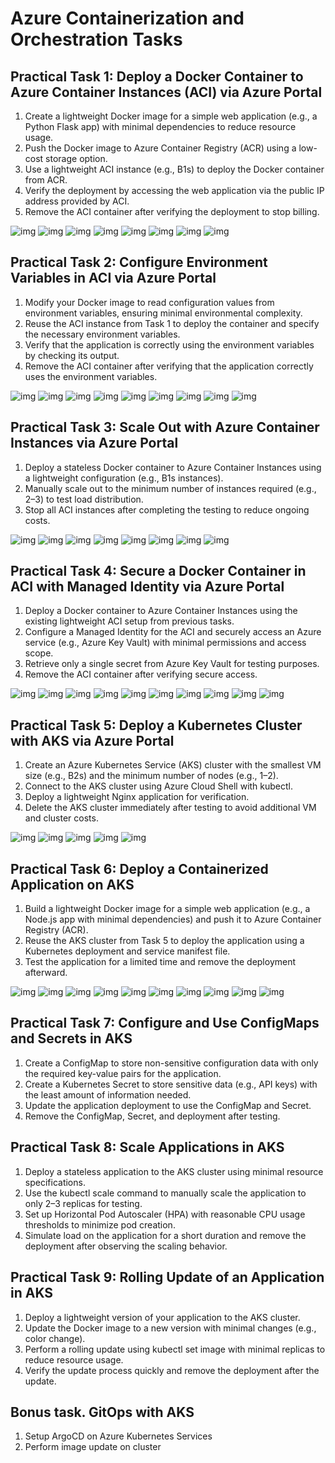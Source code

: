 # Azure Containerization and Orchestration Tasks

## Practical Task 1: Deploy a Docker Container to Azure Container Instances (ACI) via Azure Portal

1. Create a lightweight Docker image for a simple web application (e.g., a Python Flask app) with minimal dependencies to reduce resource usage.
2. Push the Docker image to Azure Container Registry (ACR) using a low-cost storage option.
3. Use a lightweight ACI instance (e.g., B1s) to deploy the Docker container from ACR.
4. Verify the deployment by accessing the web application via the public IP address provided by ACI.
5. Remove the ACI container after verifying the deployment to stop billing.

![img](/screenshots/1_1.png)
![img](/screenshots/1_2.png)
![img](/screenshots/1_3.png)
![img](/screenshots/1_4.png)
![img](/screenshots/1_5.png)
![img](/screenshots/1_6.png)
![img](/screenshots/1_7.png)
![img](/screenshots/1_8.png)

## Practical Task 2: Configure Environment Variables in ACI via Azure Portal

1. Modify your Docker image to read configuration values from environment variables,  ensuring minimal environmental complexity.
2. Reuse the ACI instance from Task 1 to deploy the container and specify the necessary environment variables.
3. Verify that the application is correctly using the environment variables by checking its output.
4. Remove the ACI container after verifying that the application correctly uses the environment variables.

![img](/screenshots/2_1.png)
![img](/screenshots/2_2.png)
![img](/screenshots/2_3.png)
![img](/screenshots/2_4.png)
![img](/screenshots/2_5.png)
![img](/screenshots/2_6.png)
![img](/screenshots/2_7.png)
![img](/screenshots/2_8.png)
![img](/screenshots/2_9.png)

## Practical Task 3: Scale Out with Azure Container Instances via Azure Portal

1. Deploy a stateless Docker container to Azure Container Instances using a lightweight configuration (e.g., B1s instances).
2. Manually scale out to the minimum number of instances required (e.g., 2–3) to test load distribution.
3. Stop all ACI instances after completing the testing to reduce ongoing costs.

![img](/screenshots/3_1.png)
![img](/screenshots/3_2.png)
![img](/screenshots/3_3.png)
![img](/screenshots/3_4.png)
![img](/screenshots/3_5.png)
![img](/screenshots/3_6.png)
![img](/screenshots/3_7.png)
![img](/screenshots/3_8.png)

## Practical Task 4: Secure a Docker Container in ACI with Managed Identity via Azure Portal

1. Deploy a Docker container to Azure Container Instances using the existing lightweight ACI setup from previous tasks.
2. Configure a Managed Identity for the ACI and securely access an Azure service (e.g., Azure Key Vault) with minimal permissions and access scope.
3. Retrieve only a single secret from Azure Key Vault for testing purposes.
4. Remove the ACI container after verifying secure access.

![img](/screenshots/4_1.png)
![img](/screenshots/4_2.png)
![img](/screenshots/4_3.png)
![img](/screenshots/4_4.png)
![img](/screenshots/4_5.png)
![img](/screenshots/4_6.png)
![img](/screenshots/4_7.png)
![img](/screenshots/4_8.png)
![img](/screenshots/4_9.png)
![img](/screenshots/4_10.png)

## Practical Task 5: Deploy a Kubernetes Cluster with AKS via Azure Portal

1. Create an Azure Kubernetes Service (AKS) cluster with the smallest VM size (e.g., B2s) and the minimum number of nodes (e.g., 1–2).
2. Connect to the AKS cluster using Azure Cloud Shell with kubectl.
3. Deploy a lightweight Nginx application for verification.
4. Delete the AKS cluster immediately after testing to avoid additional VM and cluster costs.

![img](/screenshots/5_1.png)
![img](/screenshots/5_2.png)
![img](/screenshots/5_3.png)
![img](/screenshots/5_4.png)
![img](/screenshots/5_5.png)

## Practical Task 6: Deploy a Containerized Application on AKS

1. Build a lightweight Docker image for a simple web application (e.g., a Node.js app with minimal dependencies) and push it to Azure Container Registry (ACR).
2. Reuse the AKS cluster from Task 5 to deploy the application using a Kubernetes deployment and service manifest file.
3. Test the application for a limited time and remove the deployment afterward.

![img](/screenshots/6_1.png)
![img](/screenshots/6_2.png)
![img](/screenshots/6_3.png)
![img](/screenshots/6_4.png)
![img](/screenshots/6_5.png)
![img](/screenshots/6_6.png)
![img](/screenshots/6_7.png)
![img](/screenshots/6_8.png)
![img](/screenshots/6_9.png)
![img](/screenshots/6_10.png)

## Practical Task 7: Configure and Use ConfigMaps and Secrets in AKS

1. Create a ConfigMap to store non-sensitive configuration data with only the required key-value pairs for the application.
2. Create a Kubernetes Secret to store sensitive data (e.g., API keys) with the least amount of information needed.
3. Update the application deployment to use the ConfigMap and Secret.
4. Remove the ConfigMap, Secret, and deployment after testing.

## Practical Task 8: Scale Applications in AKS

1. Deploy a stateless application to the AKS cluster using minimal resource specifications.
2. Use the kubectl scale command to manually scale the application to only 2–3 replicas for testing.
3. Set up Horizontal Pod Autoscaler (HPA) with reasonable CPU usage thresholds to minimize pod creation.
4. Simulate load on the application for a short duration and remove the deployment after observing the scaling behavior.

## Practical Task 9: Rolling Update of an Application in AKS

1. Deploy a lightweight version of your application to the AKS cluster.
2. Update the Docker image to a new version with minimal changes (e.g., color change).
3. Perform a rolling update using kubectl set image with minimal replicas to reduce resource usage.
4. Verify the update process quickly and remove the deployment after the update.

## Bonus task. GitOps with AKS

1. Setup ArgoCD on Azure Kubernetes Services
2. Perform image update on cluster
